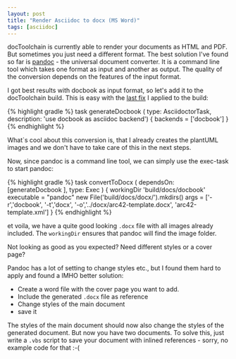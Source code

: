 ```yaml
---
layout: post
title: "Render Asciidoc to docx (MS Word)"
tags: [asciidoc]
---
```


docToolchain is currently able to render your documents as HTML and PDF.
But sometimes you just need a different format. The best solution I've found so far is [pandoc](http://pandoc.org/) - the universal document converter. 
It is a command line tool which takes one format as input and another as output.
The quality of the conversion depends on the features of the input format.

I got best results with docbook as input format, so let's add it to the docToolchain build.
This is easy with the [last fix](https://rdmueller.github.io/plantUML-and-pdf/) I applied to the build:

{% highlight gradle %}
task generateDocbook (
        type: AsciidoctorTask,
        description: 'use docbook as asciidoc backend') {
        backends = ['docbook']
}
{% endhighlight %}

What`s cool about this conversion is, that I already creates the plantUML images and we don't have to take care of this in the next steps.

Now, since pandoc is a command line tool, we can simply use the exec-task to start pandoc:

{% highlight gradle %}
task convertToDocx (
        dependsOn: [generateDocbook ],
        type: Exec
) {
    workingDir 'build/docs/docbook'
    executable = "pandoc"
    new File('build/docs/docx/').mkdirs()
    args = ['-r','docbook',
            '-t','docx',
            '-o','../docx/arc42-template.docx',
                 'arc42-template.xml']
}
{% endhighlight %}

et voila, we have a quite good looking `.docx` file with all images already included. 
The `workingDir` ensures that pandoc will find the image folder.

Not looking as good as you expected? Need different styles or a cover page?

Pandoc has a lot of setting to change styles etc., but I found them hard to apply and found a IMHO better solution:

- Create a word file with the cover page you want to add. 
- Include the generated `.docx` file as reference
- Change styles of the main document
- save it

The styles of the main document should now also change the styles of the generated document.
But now you have two documents. To solve this, just write a `.vbs` script to save your document with inlined references - sorry, no example code for that :-(



